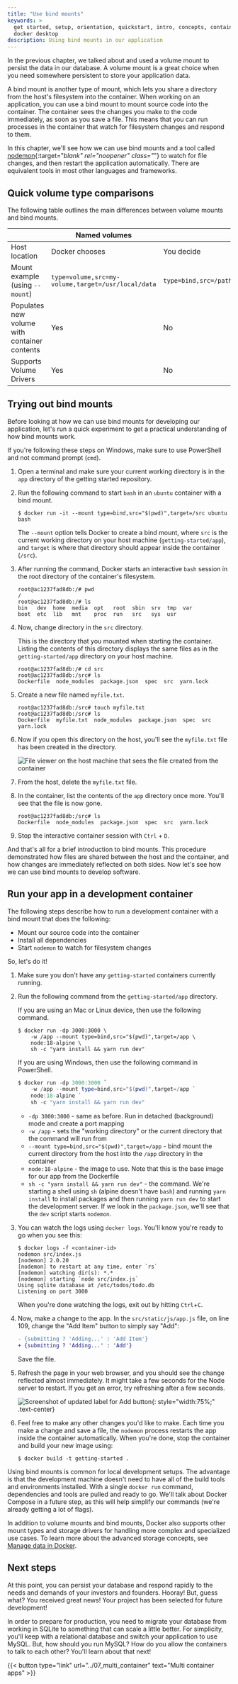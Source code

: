 ```yaml
---
title: "Use bind mounts"
keywords: >
  get started, setup, orientation, quickstart, intro, concepts, containers,
  docker desktop
description: Using bind mounts in our application
---
```


In the previous chapter, we talked about and used a volume mount to persist the
data in our database. A volume mount is a great choice when you need somewhere
persistent to store your application data.

A bind mount is another type of mount, which lets you share a directory from the
host's filesystem into the container. When working on an application, you can
use a bind mount to mount source code into the container. The container sees the
changes you make to the code immediately, as soon as you save a file. This means
that you can run processes in the container that watch for filesystem changes
and respond to them.

In this chapter, we'll see how we can use bind mounts and a tool called
[nodemon](https://npmjs.com/package/nodemon){:target="_blank" rel="noopener"
class="_"} to watch for file changes, and then restart the application
automatically. There are equivalent tools in most other languages and
frameworks.

## Quick volume type comparisons

The following table outlines the main differences between volume mounts and bind
mounts.

|                                              | Named volumes                                      | Bind mounts                                          |
| -------------------------------------------- | -------------------------------------------------- | ---------------------------------------------------- |
| Host location                                | Docker chooses                                     | You decide                                           |
| Mount example (using `--mount`)              | `type=volume,src=my-volume,target=/usr/local/data` | `type=bind,src=/path/to/data,target=/usr/local/data` |
| Populates new volume with container contents | Yes                                                | No                                                   |
| Supports Volume Drivers                      | Yes                                                | No                                                   |

## Trying out bind mounts

Before looking at how we can use bind mounts for developing our application,
let's run a quick experiment to get a practical understanding of how bind mounts
work.

If you're following these steps on Windows, make sure to use PowerShell and not
command prompt (`cmd`).

1. Open a terminal and make sure your current working directory is in the `app`
   directory of the getting started repository.

2. Run the following command to start `bash` in an `ubuntu` container with a
   bind mount.

   ```console
   $ docker run -it --mount type=bind,src="$(pwd)",target=/src ubuntu bash
   ```

   The `--mount` option tells Docker to create a bind mount, where `src` is the
   current working directory on your host machine (`getting-started/app`), and
   `target` is where that directory should appear inside the container (`/src`).

3. After running the command, Docker starts an interactive `bash` session in the
   root directory of the container's filesystem.

   ```console
   root@ac1237fad8db:/# pwd
   /
   root@ac1237fad8db:/# ls
   bin   dev  home  media  opt   root  sbin  srv  tmp  var
   boot  etc  lib   mnt    proc  run   src   sys  usr
   ```

4. Now, change directory in the `src` directory.

   This is the directory that you mounted when starting the container. Listing
   the contents of this directory displays the same files as in the
   `getting-started/app` directory on your host machine.

   ```console
   root@ac1237fad8db:/# cd src
   root@ac1237fad8db:/src# ls
   Dockerfile  node_modules  package.json  spec  src  yarn.lock
   ```

5. Create a new file named `myfile.txt`.

   ```console
   root@ac1237fad8db:/src# touch myfile.txt
   root@ac1237fad8db:/src# ls
   Dockerfile  myfile.txt  node_modules  package.json  spec  src  yarn.lock
   ```

6. Now if you open this directory on the host, you'll see the `myfile.txt` file
   has been created in the directory.

   ![File viewer on the host machine that sees the file created from the container](images/bind-mount-newfile.png)

7. From the host, delete the `myfile.txt` file.
8. In the container, list the contents of the `app` directory once more. You'll
   see that the file is now gone.

   ```console
   root@ac1237fad8db:/src# ls
   Dockerfile  node_modules  package.json  spec  src  yarn.lock
   ```

9. Stop the interactive container session with `Ctrl` + `D`.

And that's all for a brief introduction to bind mounts. This procedure
demonstrated how files are shared between the host and the container, and how
changes are immediately reflected on both sides. Now let's see how we can use
bind mounts to develop software.

## Run your app in a development container

The following steps describe how to run a development container with a bind
mount that does the following:

- Mount our source code into the container
- Install all dependencies
- Start `nodemon` to watch for filesystem changes

So, let's do it!

1. Make sure you don't have any `getting-started` containers currently running.

2. Run the following command from the `getting-started/app` directory.

   If you are using an Mac or Linux device, then use the following command.

   ```console
   $ docker run -dp 3000:3000 \
       -w /app --mount type=bind,src="$(pwd)",target=/app \
       node:18-alpine \
       sh -c "yarn install && yarn run dev"
   ```

   If you are using Windows, then use the following command in PowerShell.

   ```powershell
   $ docker run -dp 3000:3000 `
       -w /app --mount type=bind,src="$(pwd)",target=/app `
       node:18-alpine `
       sh -c "yarn install && yarn run dev"
   ```

   - `-dp 3000:3000` - same as before. Run in detached (background) mode and
     create a port mapping
   - `-w /app` - sets the "working directory" or the current directory that the
     command will run from
   - `--mount type=bind,src="$(pwd)",target=/app` - bind mount the current
     directory from the host into the `/app` directory in the container
   - `node:18-alpine` - the image to use. Note that this is the base image for
     our app from the Dockerfile
   - `sh -c "yarn install && yarn run dev"` - the command. We're starting a
     shell using `sh` (alpine doesn't have `bash`) and running `yarn install` to
     install packages and then running `yarn run dev` to start the development
     server. If we look in the `package.json`, we'll see that the `dev` script
     starts `nodemon`.

3. You can watch the logs using `docker logs`. You'll know you're ready to go
   when you see this:

   ```console
   $ docker logs -f <container-id>
   nodemon src/index.js
   [nodemon] 2.0.20
   [nodemon] to restart at any time, enter `rs`
   [nodemon] watching dir(s): *.*
   [nodemon] starting `node src/index.js`
   Using sqlite database at /etc/todos/todo.db
   Listening on port 3000
   ```

   When you're done watching the logs, exit out by hitting `Ctrl`+`C`.

4. Now, make a change to the app. In the `src/static/js/app.js` file, on line
   109, change the "Add Item" button to simply say "Add":

   ```diff
   - {submitting ? 'Adding...' : 'Add Item'}
   + {submitting ? 'Adding...' : 'Add'}
   ```

   Save the file.

5. Refresh the page in your web browser, and you should see the change reflected
   almost immediately. It might take a few seconds for the Node server to
   restart. If you get an error, try refreshing after a few seconds.

   ![Screenshot of updated label for Add button](images/updated-add-button.png){:
   style="width:75%;" .text-center}

6. Feel free to make any other changes you'd like to make. Each time you make a
   change and save a file, the `nodemon` process restarts the app inside the
   container automatically. When you're done, stop the container and build your
   new image using:

   ```console
   $ docker build -t getting-started .
   ```

Using bind mounts is common for local development setups. The advantage is that
the development machine doesn't need to have all of the build tools and
environments installed. With a single `docker run` command, dependencies and
tools are pulled and ready to go. We'll talk about Docker Compose in a future
step, as this will help simplify our commands (we're already getting a lot of
flags).

In addition to volume mounts and bind mounts, Docker also supports other mount
types and storage drivers for handling more complex and specialized use cases.
To learn more about the advanced storage concepts, see
[Manage data in Docker](https://docs.docker.com/storage/).

## Next steps

At this point, you can persist your database and respond rapidly to the needs
and demands of your investors and founders. Hooray! But, guess what? You
received great news! Your project has been selected for future development!

In order to prepare for production, you need to migrate your database from
working in SQLite to something that can scale a little better. For simplicity,
you'll keep with a relational database and switch your application to use MySQL.
But, how should you run MySQL? How do you allow the containers to talk to each
other? You'll learn about that next!

{{< button type="link" url="../07_multi_container" text="Multi container apps" >}}

